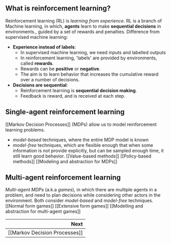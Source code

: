## What is reinforcement learning?
Reinforcement learning (RL) is *learning from experience*.
RL is a branch of Machine learning, in which, **agents** learn to make **sequential decisions** in environments., guided by a set of rewards and penalties.
Difference from supervised machine learning:
- **Experience instead of labels**: 
	- In supervised machine learning, we need inputs and labelled outputs
	- In reinforcement learning, 'labels'  are provided by environments, called **rewards**.
	- Rewards can be **positive** or **negative**.
	- The aim is to learn behavior that increases the cumulative reward over a number of decisions.
- **Decisions are sequential**:
	- Reinforcement learning is **sequential decision making**.
	- Feedback is reward, and is received at each step.
## Single-agent reinforcement learning
[[Markov Decision Processes]] (MDPs) allow us to model reinforcement learning problems.
- *model-based* techniques, where the entire MDP model is known
- *model-free* techniques, which are flexible enough that when some information is not provide explicitly, but can be sampled enough time, it still learn good behavior.
[[Value-based methods]]
[[Policy-based methods]]
[[Modeling and abstraction for MDPs]]
## Multi-agent reinforcement learning
*Multi-agent MDPs* (a.k.a *games*), in which there are multiple agents in a problem, and need to plan decisions while considering other actors in the environment. Both consider *model-based* and *model-free* techniques.
[[Normal form games]]
[[Extensive form games]]
[[Modelling and abstraction for multi-agent games]]

|                          Next |
| ----------------------------: |
| [[Markov Decision Processes]] |
